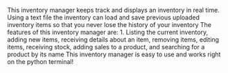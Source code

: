 This inventory manager keeps track and displays an inventory in real time.
Using a text file the inventory can load and save previous uploaded inventory items so that you never lose the history of your inventory
The features of this inventory manager are: 1. Listing the current inventory, adding new items, receiving details about an item, removing items, editing items, receiving stock, adding sales to a product, and searching for a product by its name
This inventory manager is easy to use and works right on the python terminal!
